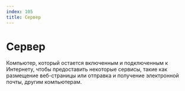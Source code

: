 ```yaml
---
index: 105
title: Сервер
---
```

# Сервер

Компьютер, который остается включенным и подключенным к Интернету, чтобы предоставить некоторые сервисы, такие как размещение веб-страницы или отправка и получение электронной почты, другим компьютерам.